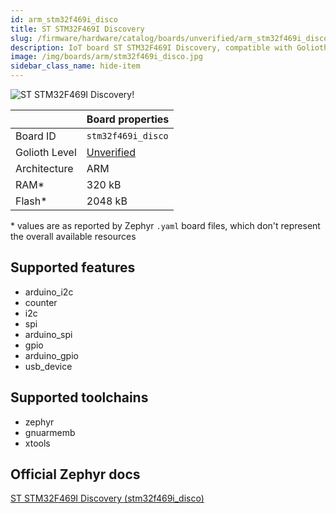 ```yaml
---
id: arm_stm32f469i_disco
title: ST STM32F469I Discovery
slug: /firmware/hardware/catalog/boards/unverified/arm_stm32f469i_disco
description: IoT board ST STM32F469I Discovery, compatible with Golioth at unverified level.
image: /img/boards/arm/stm32f469i_disco.jpg
sidebar_class_name: hide-item
---
```


[//]: # (This is an auto-generated file, do not edit! Changes to it will be lost upon re-generation)

![ST STM32F469I Discovery!](/img/boards/arm/stm32f469i_disco.jpg "ST STM32F469I Discovery")

|                | Board properties     |
| -------------  | -------------------- |
| Board ID       | `stm32f469i_disco` |
| Golioth Level  | [Unverified](/firmware/hardware#unverified-boards) |
| Architecture   | ARM |
| RAM*           | 320 kB |
| Flash*         | 2048 kB |

\* values are as reported by Zephyr `.yaml` board files, which don't represent the overall available resources



## Supported features

* arduino_i2c
* counter
* i2c
* spi
* arduino_spi
* gpio
* arduino_gpio
* usb_device

## Supported toolchains

* zephyr
* gnuarmemb
* xtools

## Official Zephyr docs

[ST STM32F469I Discovery (stm32f469i_disco)](https://docs.zephyrproject.org/3.6.0/boards/arm/stm32f469i_disco/doc/index.html)
